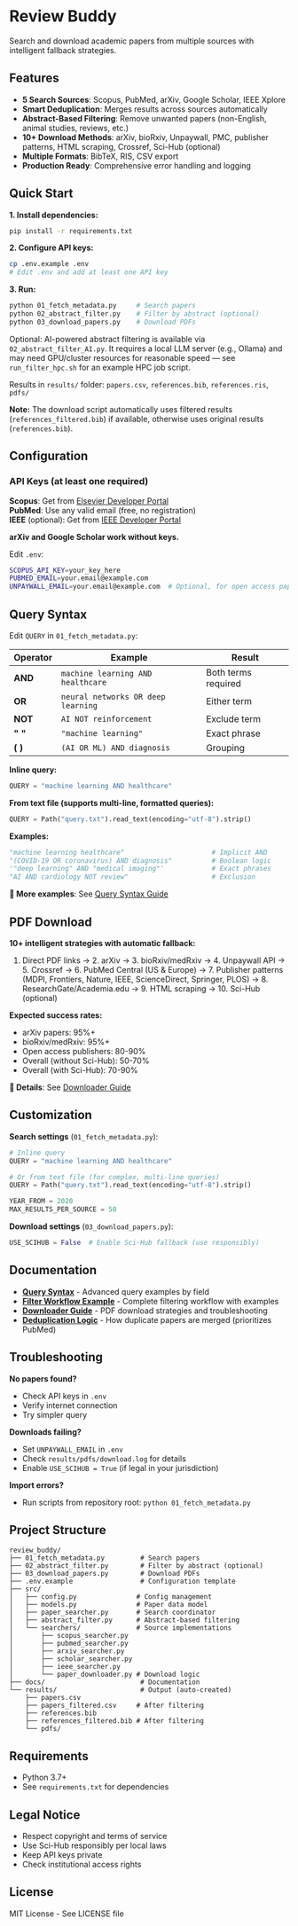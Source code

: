 # Review Buddy

Search and download academic papers from multiple sources with intelligent fallback strategies.

## Features

- **5 Search Sources**: Scopus, PubMed, arXiv, Google Scholar, IEEE Xplore
- **Smart Deduplication**: Merges results across sources automatically
- **Abstract-Based Filtering**: Remove unwanted papers (non-English, animal studies, reviews, etc.)
- **10+ Download Methods**: arXiv, bioRxiv, Unpaywall, PMC, publisher patterns, HTML scraping, Crossref, Sci-Hub (optional)
- **Multiple Formats**: BibTeX, RIS, CSV export
- **Production Ready**: Comprehensive error handling and logging

## Quick Start

**1. Install dependencies:**
```bash
pip install -r requirements.txt
```

**2. Configure API keys:**
```bash
cp .env.example .env
# Edit .env and add at least one API key
```

**3. Run:**
```bash
python 01_fetch_metadata.py     # Search papers
python 02_abstract_filter.py    # Filter by abstract (optional)
python 03_download_papers.py    # Download PDFs
```

Optional: AI-powered abstract filtering is available via `02_abstract_filter_AI.py`. It requires a local LLM server (e.g., Ollama) and may need GPU/cluster resources for reasonable speed — see `run_filter_hpc.sh` for an example HPC job script.

Results in `results/` folder: `papers.csv`, `references.bib`, `references.ris`, `pdfs/`

**Note:** The download script automatically uses filtered results (`references_filtered.bib`) if available, otherwise uses original results (`references.bib`).

## Configuration

### API Keys (at least one required)

**Scopus**: Get from [Elsevier Developer Portal](https://dev.elsevier.com/)  
**PubMed**: Use any valid email (free, no registration)  
**IEEE** (optional): Get from [IEEE Developer Portal](https://developer.ieee.org/)

**arXiv and Google Scholar work without keys.**

Edit `.env`:
```bash
SCOPUS_API_KEY=your_key_here
PUBMED_EMAIL=your.email@example.com
UNPAYWALL_EMAIL=your.email@example.com  # Optional, for open access papers
```

## Query Syntax

Edit `QUERY` in `01_fetch_metadata.py`:

| Operator | Example | Result |
|----------|---------|--------|
| **AND** | `machine learning AND healthcare` | Both terms required |
| **OR** | `neural networks OR deep learning` | Either term |
| **NOT** | `AI NOT reinforcement` | Exclude term |
| **" "** | `"machine learning"` | Exact phrase |
| **( )** | `(AI OR ML) AND diagnosis` | Grouping |

**Inline query:**
```python
QUERY = "machine learning AND healthcare"
```

**From text file (supports multi-line, formatted queries):**
```python
QUERY = Path("query.txt").read_text(encoding="utf-8").strip()
```

**Examples:**
```python
"machine learning healthcare"                      # Implicit AND
"(COVID-19 OR coronavirus) AND diagnosis"          # Boolean logic
'"deep learning" AND "medical imaging"'            # Exact phrases
"AI AND cardiology NOT review"                     # Exclusion
```

**📖 More examples**: See [Query Syntax Guide](docs/QUERY_SYNTAX.md)

## PDF Download

**10+ intelligent strategies with automatic fallback:**

1. Direct PDF links → 2. arXiv → 3. bioRxiv/medRxiv → 4. Unpaywall API → 5. Crossref → 6. PubMed Central (US & Europe) → 7. Publisher patterns (MDPI, Frontiers, Nature, IEEE, ScienceDirect, Springer, PLOS) → 8. ResearchGate/Academia.edu → 9. HTML scraping → 10. Sci-Hub (optional)

**Expected success rates:**
- arXiv papers: 95%+
- bioRxiv/medRxiv: 95%+
- Open access publishers: 80-90%
- Overall (without Sci-Hub): 50-70%
- Overall (with Sci-Hub): 70-90%

**📖 Details**: See [Downloader Guide](docs/DOWNLOADER_GUIDE.md)

## Customization

**Search settings** (`01_fetch_metadata.py`):
```python
# Inline query
QUERY = "machine learning AND healthcare"

# Or from text file (for complex, multi-line queries)
QUERY = Path("query.txt").read_text(encoding="utf-8").strip()

YEAR_FROM = 2020
MAX_RESULTS_PER_SOURCE = 50
```

**Download settings** (`03_download_papers.py`):
```python
USE_SCIHUB = False  # Enable Sci-Hub fallback (use responsibly)
```

## Documentation

- **[Query Syntax](docs/QUERY_SYNTAX.md)** - Advanced query examples by field
- **[Filter Workflow Example](docs/FILTER_WORKFLOW_EXAMPLE.md)** - Complete filtering workflow with examples
- **[Downloader Guide](docs/DOWNLOADER_GUIDE.md)** - PDF download strategies and troubleshooting
- **[Deduplication Logic](docs/DEDUPLICATION.md)** - How duplicate papers are merged (prioritizes PubMed)

## Troubleshooting

**No papers found?**
- Check API keys in `.env`
- Verify internet connection
- Try simpler query

**Downloads failing?**
- Set `UNPAYWALL_EMAIL` in `.env`
- Check `results/pdfs/download.log` for details
- Enable `USE_SCIHUB = True` (if legal in your jurisdiction)

**Import errors?**
- Run scripts from repository root: `python 01_fetch_metadata.py`

## Project Structure

```
review_buddy/
├── 01_fetch_metadata.py         # Search papers
├── 02_abstract_filter.py        # Filter by abstract (optional)
├── 03_download_papers.py        # Download PDFs
├── .env.example                 # Configuration template
├── src/
│   ├── config.py               # Config management
│   ├── models.py               # Paper data model
│   ├── paper_searcher.py       # Search coordinator
│   ├── abstract_filter.py      # Abstract-based filtering
│   └── searchers/              # Source implementations
│       ├── scopus_searcher.py
│       ├── pubmed_searcher.py
│       ├── arxiv_searcher.py
│       ├── scholar_searcher.py
│       ├── ieee_searcher.py
│       └── paper_downloader.py # Download logic
├── docs/                        # Documentation
└── results/                     # Output (auto-created)
    ├── papers.csv
    ├── papers_filtered.csv     # After filtering
    ├── references.bib
    ├── references_filtered.bib # After filtering
    └── pdfs/
```

## Requirements

- Python 3.7+
- See `requirements.txt` for dependencies

## Legal Notice

- Respect copyright and terms of service
- Use Sci-Hub responsibly per local laws
- Keep API keys private
- Check institutional access rights

## License

MIT License - See LICENSE file
